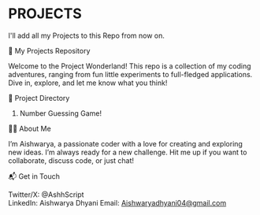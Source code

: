 # PROJECTS
I'll add all my Projects to this Repo from now on.

🌟 My Projects Repository

Welcome to the Project Wonderland! This repo is a collection of my coding adventures, ranging from fun little experiments to full-fledged applications. Dive in, explore, and let me know what you think!

📂 Project Directory

1) Number Guessing Game!

👩‍💻 About Me

I’m Aishwarya, a passionate coder with a love for creating and exploring new ideas. I’m always ready for a new challenge. Hit me up if you want to collaborate, discuss code, or just chat!

📬 Get in Touch

Twitter/X: @AshhScript                                 
LinkedIn: Aishwarya Dhyani
Email: Aishwaryadhyani04@gmail.com

